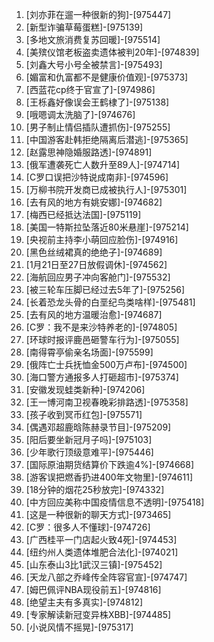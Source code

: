 
1. [刘亦菲在遛一种很新的狗]-[975447]
1. [新型诈骗草莓蛋糕]-[975139]
1. [多地文旅消费复苏回暖]-[975514]
1. [美殡仪馆老板盗卖遗体被判20年]-[974839]
1. [刘鑫大号小号全被禁言]-[975493]
1. [媚富和仇富都不是健康价值观]-[975373]
1. [西蓝花cp终于官宣了]-[974986]
1. [王栎鑫好像误会王鹤棣了]-[975138]
1. [哦嗯调太洗脑了]-[974676]
1. [男子制止情侣插队遭抓伤]-[975255]
1. [中国游客赴韩拒绝隔离后潜逃]-[975365]
1. [赵露思神隐婚服路透]-[974891]
1. [俄军遭袭死亡人数升至89人]-[974714]
1. [C罗口误把沙特说成南非]-[974596]
1. [万柳书院开发商已成被执行人]-[975301]
1. [去有风的地方有姚安娜]-[974682]
1. [梅西已经抵达法国]-[975119]
1. [美国一特斯拉坠落近80米悬崖]-[975214]
1. [央视前主持李小萌回应脸伤]-[974916]
1. [黑色丝绒裙真的绝绝子]-[974689]
1. [1月21日至27日放假调休]-[974562]
1. [海航回应男子冲向客舱门]-[975532]
1. [被三轮车压脚已经过去5年了]-[975256]
1. [长着恐龙头骨的白垩纪鸟类啥样]-[975481]
1. [去有风的地方温暖治愈]-[974687]
1. [C罗：我不是来沙特养老的]-[974805]
1. [环球时报评鹿邑砸警车行为]-[975055]
1. [南得霄亭偷亲名场面]-[975599]
1. [俄阵亡士兵抚恤金500万卢布]-[974500]
1. [海口警方通报多人打砸超市]-[975374]
1. [安徽发现蛙类新种]-[974206]
1. [王一博河南卫视春晚彩排路透]-[975358]
1. [孩子收到冥币红包]-[975571]
1. [偶遇邓超鹿晗陈赫录节目]-[975209]
1. [阳后要坐新冠月子吗]-[975103]
1. [少年歌行顶级意难平]-[975446]
1. [国际原油期货结算价下跌逾4%]-[974668]
1. [游客误把燃香扔进400年文物里]-[974611]
1. [18分钟的烟花25秒放完]-[974332]
1. [中方回应美称中国疫情信息不透明]-[975418]
1. [这是一种很新的聊天方式]-[973465]
1. [C罗：很多人不懂球]-[974726]
1. [广西桂平一门店起火致4死]-[974453]
1. [纽约州人类遗体堆肥合法化]-[974021]
1. [山东泰山3比1武汉三镇]-[975452]
1. [天龙八部之乔峰传全阵容官宣]-[974747]
1. [姆巴佩评NBA现役前五]-[974816]
1. [绝望主夫有多真实]-[974812]
1. [专家解读新冠变异株XBB]-[974485]
1. [小说风情不摇晃]-[975317]